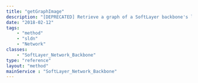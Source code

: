 ```yaml
---
title: "getGraphImage"
description: "[DEPRECATED] Retrieve a graph of a SoftLayer backbone's last 24 hours of activity. getGraphImage returns a PNG image measuring 827 pixels by 293 pixels."
date: "2018-02-12"
tags:
    - "method"
    - "sldn"
    - "Network"
classes:
    - "SoftLayer_Network_Backbone"
type: "reference"
layout: "method"
mainService : "SoftLayer_Network_Backbone"
---
```

